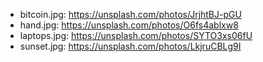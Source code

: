 - bitcoin.jpg: https://unsplash.com/photos/JrjhtBJ-pGU
- hand.jpg: https://unsplash.com/photos/O6fs4ablxw8
- laptops.jpg: https://unsplash.com/photos/SYTO3xs06fU
- sunset.jpg: https://unsplash.com/photos/LkjruCBLg9I
